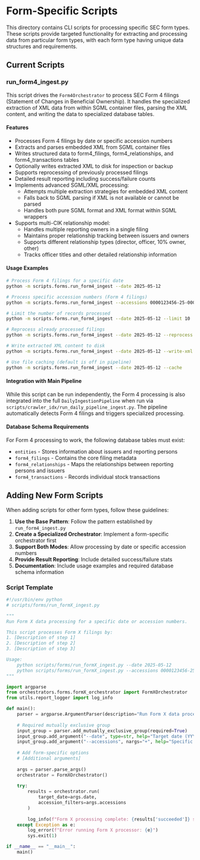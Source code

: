 # Form-Specific Scripts

This directory contains CLI scripts for processing specific SEC form types. These scripts provide targeted functionality for extracting and processing data from particular form types, with each form type having unique data structures and requirements.

## Current Scripts

### run_form4_ingest.py

This script drives the `Form4Orchestrator` to process SEC Form 4 filings (Statement of Changes in Beneficial Ownership). It handles the specialized extraction of XML data from within SGML container files, parsing the XML content, and writing the data to specialized database tables.

#### Features

- Processes Form 4 filings by date or specific accession numbers
- Extracts and parses embedded XML from SGML container files
- Writes structured data to form4_filings, form4_relationships, and form4_transactions tables
- Optionally writes extracted XML to disk for inspection or backup
- Supports reprocessing of previously processed filings
- Detailed result reporting including success/failure counts
- Implements advanced SGML/XML processing:
  - Attempts multiple extraction strategies for embedded XML content
  - Falls back to SGML parsing if XML is not available or cannot be parsed
  - Handles both pure SGML format and XML format within SGML wrappers
- Supports multi-CIK relationship model:
  - Handles multiple reporting owners in a single filing
  - Maintains proper relationship tracking between issuers and owners
  - Supports different relationship types (director, officer, 10% owner, other)
  - Tracks officer titles and other detailed relationship information

#### Usage Examples

```bash
# Process Form 4 filings for a specific date
python -m scripts.forms.run_form4_ingest --date 2025-05-12

# Process specific accession numbers (Form 4 filings)
python -m scripts.forms.run_form4_ingest --accessions 0000123456-25-000123 0000123456-25-000124

# Limit the number of records processed
python -m scripts.forms.run_form4_ingest --date 2025-05-12 --limit 10

# Reprocess already processed filings
python -m scripts.forms.run_form4_ingest --date 2025-05-12 --reprocess

# Write extracted XML content to disk
python -m scripts.forms.run_form4_ingest --date 2025-05-12 --write-xml

# Use file caching (default is off in pipeline)
python -m scripts.forms.run_form4_ingest --date 2025-05-12 --cache
```

#### Integration with Main Pipeline

While this script can be run independently, the Form 4 processing is also integrated into the full `DailyIngestionPipeline` when run via `scripts/crawler_idx/run_daily_pipeline_ingest.py`. The pipeline automatically detects Form 4 filings and triggers specialized processing.

#### Database Schema Requirements

For Form 4 processing to work, the following database tables must exist:
- `entities` - Stores information about issuers and reporting persons
- `form4_filings` - Contains the core filing metadata
- `form4_relationships` - Maps the relationships between reporting persons and issuers
- `form4_transactions` - Records individual stock transactions

## Adding New Form Scripts

When adding scripts for other form types, follow these guidelines:

1. **Use the Base Pattern**: Follow the pattern established by `run_form4_ingest.py`
2. **Create a Specialized Orchestrator**: Implement a form-specific orchestrator first
3. **Support Both Modes**: Allow processing by date or specific accession numbers
4. **Provide Result Reporting**: Include detailed success/failure stats
5. **Documentation**: Include usage examples and required database schema information

### Script Template

```python
#!/usr/bin/env python
# scripts/forms/run_formX_ingest.py

"""
Run Form X data processing for a specific date or accession numbers.

This script processes Form X filings by:
1. [Description of step 1]
2. [Description of step 2]
3. [Description of step 3]

Usage:
    python scripts/forms/run_formX_ingest.py --date 2025-05-12
    python scripts/forms/run_formX_ingest.py --accessions 0000123456-25-000123
"""

import argparse
from orchestrators.forms.formX_orchestrator import FormXOrchestrator
from utils.report_logger import log_info

def main():
    parser = argparse.ArgumentParser(description="Run Form X data processing")
    
    # Required mutually exclusive group
    input_group = parser.add_mutually_exclusive_group(required=True)
    input_group.add_argument("--date", type=str, help="Target date (YYYY-MM-DD)")
    input_group.add_argument("--accessions", nargs="+", help="Specific accession numbers")
    
    # Add form-specific options
    # [Additional arguments]
    
    args = parser.parse_args()
    orchestrator = FormXOrchestrator()
    
    try:
        results = orchestrator.run(
            target_date=args.date,
            accession_filters=args.accessions
        )
        
        log_info(f"Form X processing complete: {results['succeeded']} succeeded, {results['failed']} failed")
    except Exception as e:
        log_error(f"Error running Form X processor: {e}")
        sys.exit(1)

if __name__ == "__main__":
    main()
```